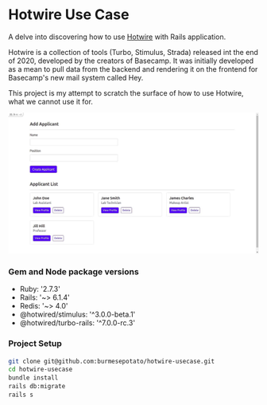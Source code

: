 # Hotwire Use Case

A delve into discovering how to use [Hotwire](https://hotwired.dev/) with Rails application. 

Hotwire is a collection of tools (Turbo, Stimulus, Strada) released int the end of 2020, developed by the creators of Basecamp. It was initially developed as a mean to pull data from the backend and rendering it on the frontend for Basecamp's new mail system called Hey.

This project is my attempt to scratch the surface of how to use Hotwire, what we cannot use it for.

![Screenshot of sample project](https://github.com/burmesepotato/git-readme/blob/main/hotwire-usecase/hotwire-usecase-1.jpg)

### Gem and Node package versions

* Ruby: '2.7.3'
* Rails: '~> 6.1.4'
* Redis: '~> 4.0'
* @hotwired/stimulus: '^3.0.0-beta.1'
* @hotwired/turbo-rails: '^7.0.0-rc.3'

### Project Setup
```bash
git clone git@github.com:burmesepotato/hotwire-usecase.git
cd hotwire-usecase
bundle install
rails db:migrate
rails s
```
